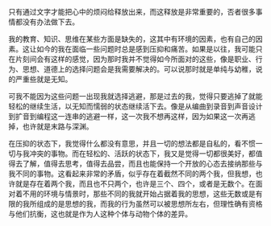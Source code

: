 只有通过文字才能把心中的烦闷给释放出来，而这释放是非常重要的，否者很多事情都没有办法做下去。

我的教育、知识、思维在某些方面是缺失的，这其中有环境的因素，也有自己的因素。这让如今的我在面临一些问题时总是感到压抑和痛苦。如果是以往，我可能只在片刻间会有这样的感觉，因为那时我并不觉得如今所面对的这些，像是职业、行为、思想、道德上的选择问题会是我需要解决的。可以说那时就是单纯与幼稚，说的严重些就是无知。

可我不能因为这些问题一出现我就选择逃避，那是过去的我，觉得只要逃掉了就能轻松的继续生活，以无知而懦弱的状态继续活下去。像是从编曲到录音到声音设计到扩音到编程这一连串的逃避一样，这一次我不想再这样，因为如果这一次再逃掉，也许就是末路与深渊。

在压抑的状态下，我觉得什么都没有意思，并且一切的想法都是自私的，看不惯一切与我冲突的事物。而在轻松的、活跃的状态下，我又是觉得一切都很美好，都值得去了解，值得去思考，值得去品尝，而且也能保持一个开放的心态去接纳那些与我不同的事物。这看起来非常的矛盾，似乎存在着截然不同的两个我，但我想，也许就是存在着两个我，而且也不只两个，也许是三个、四个，或者是无数个。在面对着不用的环境与情景时，那些不同的我就开始占据着我的思想，这些无数或是有限的我所组成的是思想的我，而我的行为虽然可以被思想所左右，但理性确有资格与他们抗衡，这也就是作为人这种个体与动物个体的差异。